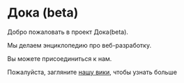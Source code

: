 # Дока (beta)
Добро пожаловать в проект Дока(beta).

Мы делаем энциклопедию про веб-разработку.

Вы можете присоединиться к нам.

Пожалуйста, загляните [нашу вики](https://github.com/Y-Doka/y-doka.site/wiki), чтобы узнать больше
